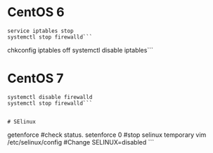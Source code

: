 # CentOS 6
```
service iptables stop
systemctl stop firewalld```
```
chkconfig iptables off
systemctl disable iptables```

# CentOS 7
```
systemctl disable firewalld
systemctl stop firewalld```


# SElinux
```
getenforce                #check status.
setenforce 0              #stop selinux temporary
vim /etc/selinux/config   #Change SELINUX=disabled ```
